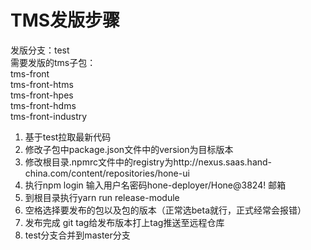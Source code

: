 # TMS发版步骤
发版分支：test  
需要发版的tms子包：  
tms-front  
tms-front-htms  
tms-front-hpes  
tms-front-hdms  
tms-front-industry  
1. 基于test拉取最新代码
2. 修改子包中package.json文件中的version为目标版本
3. 修改根目录.npmrc文件中的registry为http://nexus.saas.hand-china.com/content/repositories/hone-ui
4. 执行npm login 输入用户名密码hone-deployer/Hone@3824! 邮箱
5. 到根目录执行yarn run release-module
6. 空格选择要发布的包以及包的版本（正常选beta就行，正式经常会报错）
7. 发布完成 git tag给发布版本打上tag推送至远程仓库
8. test分支合并到master分支